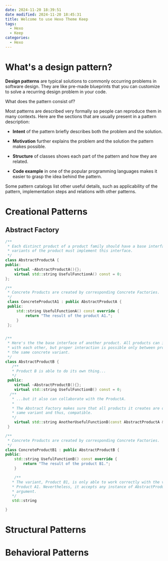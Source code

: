 ```yaml
---
date: 2024-11-20 18:39:51
date modified: 2024-11-20 18:45:31
title: Welcome to use Hexo Theme Keep
tags:
  - Hexo
  - Keep
categories:
  - Hexo
---
```

# What's a design pattern?

**Design patterns** are typical solutions to commonly occurring problems in software design. They are like pre-made blueprints that you can customize to solve a recurring design problem in your code.

What does the pattern consist of?

Most patterns are described very formally so people can reproduce them in many contexts. Here are the sections that are usually present in a pattern description:

- **Intent** of the pattern briefly describes both the problem and the solution.

- **Motivation** further explains the problem and the solution the pattern makes possible.

- **Structure** of classes shows each part of the pattern and how they are related.

- **Code example** in one of the popular programming languages makes it easier to grasp the idea behind the pattern.

Some pattern catalogs list other useful details, such as applicability of the pattern, implementation steps and relations with other patterns.

# Creational Patterns

## Abstract Factory 


```cpp
/**
 * Each distinct product of a product family should have a base interface. All
 * variants of the product must implement this interface.
 */
class AbstractProductA {
public:
	virtual ~AbstractProductA(){};
	virtual std::string UsefulFunctionA() const = 0;
};

/**
 * Concrete Products are created by corresponding Concrete Factories.
 */
 class ConcreteProductA1 : public AbstractProductA {
 public:
	 std::string UsefulFunctionA() const override {
		 return "The result of the product A1.";
	 }
 };


/**
 * Here's the the base interface of another product. All products can interact
 * with each other, but proper interaction is possible only between products of
 * the same concrete variant.
 */
class AbstractProductB {
   /**
   * Product B is able to do its own thing...
   */
 public:
	virtual ~AbstractProductB(){};
	virtual std::string UsefulFunctionB() const = 0;
  /**
   * ...but it also can collaborate with the ProductA.
   *
   * The Abstract Factory makes sure that all products it creates are of the
   * same variant and thus, compatible.
   */
	virtual std::string AnotherUsefulFunctionB(const AbstractProductA &collaborator) const = 0;
 }

/**
 * Concrete Products are created by corresponding Concrete Factories.
 */
class ConcreteProductB1 : public AbstractProductB {
public:
	std::string UsefulFunctionB() const override {
		return "The result of the product B1.";
	}

	/**
   * The variant, Product B1, is only able to work correctly with the variant,
   * Product A1. Nevertheless, it accepts any instance of AbstractProductA as an
   * argument.
   */
   std::string 

}

```


# Structural Patterns



# Behavioral Patterns


